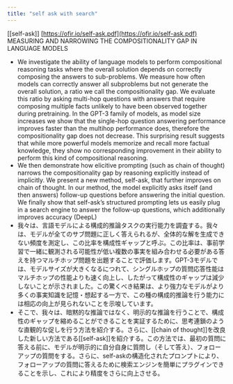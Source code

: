 ```yaml
---
title: "self ask with search"
---
```


[[self-ask]] [https://ofir.io/self-ask.pdf](https://ofir.io/self-ask.pdf)
MEASURING AND NARROWING THE COMPOSITIONALITY GAP IN LANGUAGE MODELS
- We investigate the ability of language models to perform compositional reasoning tasks where the overall solution depends on correctly composing the answers to sub-problems. We measure how often models can correctly answer all subproblems but not generate the overall solution, a ratio we call the compositionality gap. We evaluate this ratio by asking multi-hop questions with answers that require composing multiple facts unlikely to have been observed together during pretraining. In the GPT-3 family of models, as model size increases we show that the single-hop question answering performance improves faster than the multihop performance does, therefore the compositionality gap does not decrease. This surprising result suggests that while more powerful models memorize and recall more factual knowledge, they show no corresponding improvement in their ability to perform this kind of compositional reasoning.
- We then demonstrate how elicitive prompting (such as chain of thought) narrows the compositionality gap by reasoning explicitly instead of implicitly. We present a new method, self-ask, that further improves on chain of thought. In our method, the model explicitly asks itself (and then answers) follow-up questions before answering the initial question. We finally show that self-ask’s structured prompting lets us easily plug in a search engine to answer the follow-up questions, which additionally improves accuracy
(DeepL)
- 我々は、言語モデルによる構成的推論タスクの実行能力を調査する。我々は、モデルが全てのサブ問題に正しく答えられるが、全体的な解を生成できない頻度を測定し、この比率を構成性ギャップと呼ぶ。この比率は、事前学習で一緒に観測される可能性が低い複数の事実を組み合わせる必要がある答えを持つマルチホップ問題を出題することで評価します。GPT-3モデルでは、モデルサイズが大きくなるにつれて、シングルホップの質問応答性能はマルチホップの性能よりも速く向上し、したがって構成性のギャップは減少しないことが示されました。この驚くべき結果は、より強力なモデルがより多くの事実知識を記憶・想起する一方で、この種の構成的推論を行う能力には相応の向上が見られないことを示唆しています。
- そこで、我々は、暗黙的な推論ではなく、明示的な推論を行うことで、構成性のギャップを縮めることができることを実証するために、思考連鎖のような直観的な促しを行う方法を紹介する。さらに、[[chain of thought]]を改良した新しい方法である[[self-ask]]を紹介する。この方法では、最初の質問に答える前に、モデルが明示的に自分自身に質問し（そして答え）、フォローアップの質問をする。さらに、self-askの構造化されたプロンプトにより、フォローアップの質問に答えるために検索エンジンを簡単にプラグインできることを示し、これにより精度をさらに向上させる。

